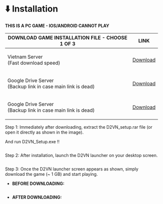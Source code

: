 # ⬇️ Installation

**THIS IS A PC GAME - IOS/ANDROID CANNOT PLAY​​**

| DOWNLOAD GAME INSTALLATION FILE - CHOOSE 1 OF 3                               | LINK                                             |
| ------------------------------------------------------------------------- | ------------------------------------------------ |
| <p>Vietnam Server<br>(Fast download speed)</p>                        | [Download](https://diablo2-vn.com/download.php) |
| <p>Google Drive Server<br>(Backup link in case main link is dead)</p> | [Download](https://diablo2-vn.com/download.php) |
| <p>Google Drive Server<br>(Backup link in case main link is dead)</p> | [Download](https://diablo2-vn.com/download.php) |

Step 1: Immediately after downloading, extract the D2VN\_setup.rar file (or open it directly as shown in the image).

And run D2VN\_Setup.exe !!

<div align="center">

<figure><img src="https://i0.wp.com/diablo2-vn.com/tm/app/uploads/2024/01/1700740885187.png?resize=1378%2C778&#x26;ssl=1" alt=""><figcaption></figcaption></figure>

</div>

Step 2: After installation, launch the D2VN launcher on your desktop screen.

&#x20;

<figure><img src="https://i0.wp.com/diablo2-vn.com/tm/app/uploads/2024/01/1700740758949.png?resize=498%2C388&#x26;ssl=1" alt=""><figcaption></figcaption></figure>

&#x20;

Step 3: Once the D2VN launcher screen appears as shown, simply download the game (~ 1 GB) and start playing.

* **BEFORE DOWNLOADING:**

<figure><img src="https://i0.wp.com/diablo2-vn.com/tm/app/uploads/2024/01/1700741190952.png?resize=1115%2C784&#x26;ssl=1" alt=""><figcaption></figcaption></figure>

* **AFTER DOWNLOADING:**

<figure><img src="https://i0.wp.com/diablo2-vn.com/tm/app/uploads/2024/01/1700741231809.png?resize=989%2C694&#x26;ssl=1" alt=""><figcaption></figcaption></figure>